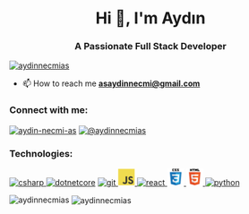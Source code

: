 <h1 align="center">Hi 👋, I'm Aydın</h1>
<h3 align="center">A Passionate Full Stack Developer</h3>

<p align="left"> <a href="https://github.com/ryo-ma/github-profile-trophy"><img src="https://github-profile-trophy.vercel.app/?username=aydinnecmias&margin-w=5" alt="aydinnecmias" /></a> </p>



- 📫 How to reach me **asaydinnecmi@gmail.com**

<h3 align="left">Connect with me:</h3>
<p align="left">
<a href="https://linkedin.com/in/aydinnecmias" target="_blank"><img align="center" src="https://icon-library.com/images/free-linkedin-icon/free-linkedin-icon-24.jpg" alt="aydin-necmi-as" height="30" width="30" /></a>
<a href="https://aydinnecmias.medium.com/" target="_blank"><img align="center" src="https://icon-library.com/images/medium-icon/medium-icon-21.jpg" alt="@aydinnecmias" height="30" width="30" /></a>
</p>

<h3 align="left">Technologies:</h3>
<p align="left"> 
<a href="https://docs.microsoft.com/en-us/dotnet/csharp/" target="_blank"> <img src="https://seeklogo.com/images/C/c-sharp-c-logo-02F17714BA-seeklogo.com.png" alt="csharp" width="27" height="30"/> </a>
<a href="https://dotnet.microsoft.com/" target="_blank"> <img src="https://upload.wikimedia.org/wikipedia/commons/thumb/e/ee/.NET_Core_Logo.svg/1200px-.NET_Core_Logo.svg.png" alt="dotnetcore" width="30" height="30"/></a>
<a href="https://git-scm.com/" target="_blank"> <img src="https://www.vectorlogo.zone/logos/git-scm/git-scm-icon.svg" alt="git" width="30" height="30"/> </a>
<a href="https://developer.mozilla.org/en-US/docs/Web/JavaScript" target="_blank"> <img src="https://raw.githubusercontent.com/devicons/devicon/master/icons/javascript/javascript-original.svg" alt="javascript" width="30" height="30"/> </a>
<a href="https://reactjs.org/" target="_blank"> <img src="https://upload.wikimedia.org/wikipedia/commons/thumb/4/47/React.svg/1200px-React.svg.png" alt="react" width="33" height="30"/> </a>
<a href="https://www.w3schools.com/css/" target="_blank"> <img src="https://raw.githubusercontent.com/devicons/devicon/master/icons/css3/css3-original-wordmark.svg" alt="css3" width="30" height="30"/> </a>
<a href="https://www.w3.org/html/" target="_blank"> <img src="https://raw.githubusercontent.com/devicons/devicon/master/icons/html5/html5-original-wordmark.svg" alt="html5" width="30" height="30"/> </a>
<a href="https://www.python.org/" target="_blank"> <img src="https://raw.githubusercontent.com/jmnote/z-icons/master/svg/python.svg" alt="python" width="30" height="30"/> </a>

</p>

<p><img align="left" src="https://github-readme-stats.vercel.app/api/top-langs?username=aydinnecmias&show_icons=true&theme=radical&locale=en&layout=compact" alt="aydinnecmias" /></p>

<p>&nbsp;<img align="center" src="https://github-readme-stats.vercel.app/api?username=aydinnecmias&show_icons=true&theme=radical&locale=en&count_private=true&hide=issues" alt="aydinnecmias" width="50%" /></p>

